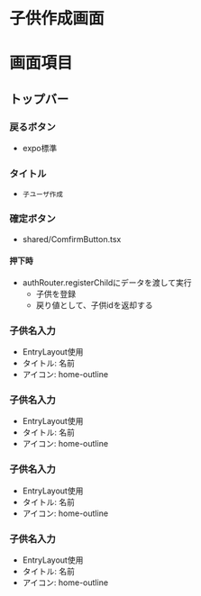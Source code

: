# 子供作成画面

# 画面項目

## トップバー
### 戻るボタン
- expo標準

### タイトル
- `子ユーザ作成`

### 確定ボタン
- shared/ComfirmButton.tsx
#### 押下時
- authRouter.registerChildにデータを渡して実行
  - 子供を登録
  - 戻り値として、子供idを返却する

### 子供名入力
- EntryLayout使用
- タイトル: 名前
- アイコン: home-outline

### 子供名入力
- EntryLayout使用
- タイトル: 名前
- アイコン: home-outline

### 子供名入力
- EntryLayout使用
- タイトル: 名前
- アイコン: home-outline

### 子供名入力
- EntryLayout使用
- タイトル: 名前
- アイコン: home-outline



